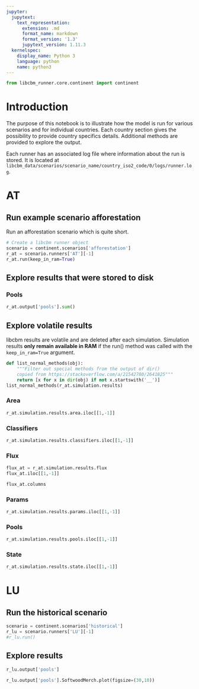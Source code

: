 ```yaml
---
jupyter:
  jupytext:
    text_representation:
      extension: .md
      format_name: markdown
      format_version: '1.3'
      jupytext_version: 1.11.3
  kernelspec:
    display_name: Python 3
    language: python
    name: python3
---
```


```python
from libcbm_runner.core.continent import continent
```




# Introduction

The purpose of this notebook is to illustrate how the model is run for various scenarios and for individual countries. Each country section gives the possibility to provide country specifics details. Additional methods are provided to explore the output. 

Each runner has an associated log file where information about the run is stored. It is located at `libcbm_data/scenarios/scenario_name/country_iso2_code/0/logs/runner.log`.



# AT


## Run example scenario afforestation

Run an afforestation scenario which is quite short. 

```python
# Create a libcbm runner object
scenario = continent.scenarios['afforestation']
r_at = scenario.runners['AT'][-1]
r_at.run(keep_in_ram=True)
```

## Explore results that were stored to disk


### Pools

```python
r_at.output['pools'].sum()
```

## Explore volatile results

libcbm results are volatile and are deleted after each simulation. Simulation results **only remain available in RAM** if the run() method was called with the `keep_in_ram=True` argument.

```python
def list_normal_methods(obj):
    """Filter out special methods from the output of dir()
    copied from https://stackoverflow.com/a/21542780/2641825"""
    return [x for x in dir(obj) if not x.startswith('__')]
list_normal_methods(r_at.simulation.results)
```

### Area

```python
r_at.simulation.results.area.iloc[[1,-1]]
```

### Classifiers

```python
r_at.simulation.results.classifiers.iloc[[1,-1]]
```

### Flux

```python
flux_at = r_at.simulation.results.flux
flux_at.iloc[[1,-1]]
```

```python
flux_at.columns
```

### Params

```python
r_at.simulation.results.params.iloc[[1,-1]]
```

### Pools

```python
r_at.simulation.results.pools.iloc[[1,-1]]
```

### State

```python
r_at.simulation.results.state.iloc[[1,-1]]
```

# LU


## Run the historical scenario

```python
scenario = continent.scenarios['historical']
r_lu = scenario.runners['LU'][-1]
#r_lu.run()
```

## Explore results

```python
r_lu.output['pools']
```

```python
r_lu.output['pools'].SoftwoodMerch.plot(figsize=(30,10))
```

```python

```
